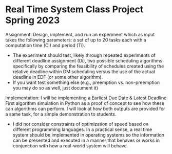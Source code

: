 # Real Time System Class Project Spring 2023

Assignment:
Design, implement, and run an experiment which as input takes the following
parameters: a set of up to 20 tasks each with a computation time (Ci) and
period (Ti).

* The experiment should test, likely through repeated experiments of different deadline
assignment (Di), two possible scheduling algorithms specifically by comparing the
feasibility of schedules created using the relative deadline within DM scheduling versus
the use of the actual deadline in EDF (or some other algorithm).
* If you want test something else (e.g., preemption vs. non-preemption you may do so as well, just
document it)

Implementation:
I will be implementing a Earliest Due Date & Latest Deadline First algorithm simulation in Python as a proof of concept to see how these can algorithms can perform. I will look at how both outputs are provided for a same task, for a simple demonstration to students.

* I did not consider constraints of optimization of speed based on different programming languages. In a practical sense, a real time system should be implemented in operating systems so the information can be presented and executed in a manner that behaves or works in conjunction with how a real-world system will behave.


